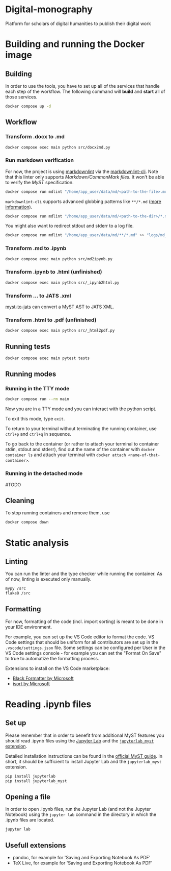 # Digital-monography
Platform for scholars of digital humanities to publish their digital work

# Building and running the Docker image

## Building

In order to use the tools, you have to set up all of the services that handle each step of the workflow. The following command will **build** and **start** all of those services.

```sh
docker compose up -d
```

## Workflow

### Transform .docx to .md

```sh
docker compose exec main python src/docx2md.py
```

### Run markdown verification

For now, the project is using [markdownlint](https://github.com/DavidAnson/markdownlint) via the [markdownlint-cli](https://github.com/igorshubovych/markdownlint-cli). Note that this linter only supports _Markdown/CommonMark files_. It won't be able to verify the _MyST_ specification.

```sh
docker compose run mdlint "/home/app_user/data/md/<path-to-the-file>.md"
```

`markdownlint-cli` supports advanced globbing patterns like `**/*.md` ([more information](https://github.com/isaacs/node-glob/blob/main/README.md#glob-primer)).

```sh
docker compose run mdlint "/home/app_user/data/md/<path-to-the-dir>/*.md"
```

You might also want to redirect stdout and stderr to a log file.

```sh
docker compose run mdlint "/home/app_user/data/md/**/*.md" >> "logs/md_linting.log" 2>&1
```

### Transform .md to .ipynb

```sh
docker compose exec main python src/md2ipynb.py
```

### Transform .ipynb to .html (unfinished)

```sh
docker compose exec main python src/_ipynb2html.py
```

### Transform ... to JATS .xml

[myst-to-jats](https://github.com/executablebooks/mystmd/tree/main/packages/myst-to-jats) can convert a MyST AST to JATS XML.

### Transform .html to .pdf (unfinished)

```sh
docker compose exec main python src/_html2pdf.py
```

## Running tests

```sh
docker compose exec main pytest tests
```

## Running modes

### Running in the TTY mode

```sh
docker compose run --rm main
```

Now you are in a TTY mode and you can interact with the python script.

To exit this mode, type `exit`.

To return to your terminal without terminating the running container, use `ctrl+p` and `ctrl+q` in sequence.

To go back to the container (or rather to attach your terminal to container stdin, stdout and stderr), find out the name of the container with `docker container ls` and attach your terminal with `docker attach <name-of-that-container>`.

### Running in the detached mode

#TODO

## Cleaning

To stop running containers and remove them, use

```sh
docker compose down
```

# Static analysis

## Linting

You can run the linter and the type checker while running the container. As of now, linting is executed only manually.

```sh
mypy /src
flake8 /src
```

## Formatting

For now, formatting of the code (incl. import sorting) is meant to be done in your IDE environment.

For example, you can set up the VS Code editor to format the code. VS Code settings that should be uniform for all contributors are set up in the `.vscode/settings.json` file. Some settings can be configured per User in the VS Code settings console - for example you can set the "Format On Save" to true to automatize the formatting process.

Extensions to install on the VS Code marketplace:
* [Black Formatter by Microsoft](https://marketplace.visualstudio.com/items?itemName=ms-python.black-formatter)
* [isort by Microsoft](https://marketplace.visualstudio.com/items?itemName=ms-python.isort)

# Reading .ipynb files

## Set up

Please remember that in order to benefit from additional MyST features you should read .ipynb files using the [Jupyter Lab](https://jupyterlab.readthedocs.io/en/latest/) and the [`jupyterlab_myst` extension](https://github.com/executablebooks/jupyterlab-myst).

Detailed installation instructions can be found in the [official MyST guide](https://mystmd.org/guide/quickstart-jupyter-lab-myst). In short, it should be sufficient to install Jupyter Lab and the `jupyterlab_myst` extension.

```sh
pip install jupyterlab
pip install jupyterlab_myst
```

## Opening a file

In order to open .ipynb files, run the Jupyter Lab (and not the Jupyter Notebook) using the `jupyter lab` command in the directory in which the .ipynb files are located.

```sh
jupyter lab
```

## Usefull extensions

* pandoc, for example for 'Saving and Exporting Notebook As PDF'
* TeX Live, for example for 'Saving and Exporting Notebook As PDF'
